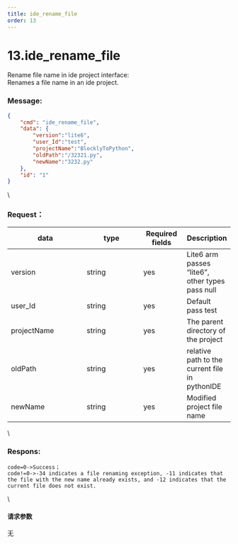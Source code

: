 ```yaml
---
title: ide_rename_file
order: 13
---
```

# 13.ide_rename_file

 

Rename file name in ide project interface:\
Renames a file name in an ide project.

### Message:  

```json
{
    "cmd": "ide_rename_file",
    "data": {
        "version":"lite6",
        "user_Id":"test",
        "projectName":"BlocklyToPython",
        "oldPath":"/32321.py",
        "newName":"3232.py"
    },
    "id": "1"
}
```

\


### Request：    



<table><thead><tr><th width="155">data</th><th width="112">type</th><th width="82">Required fields</th><th>Description</th></tr></thead><tbody><tr><td>version</td><td>string</td><td>yes</td><td>Lite6 arm passes “lite6”, other types pass null</td></tr><tr><td>user_Id</td><td>string</td><td>yes</td><td>Default pass test</td></tr><tr><td>projectName</td><td>string</td><td>yes</td><td>The parent directory of the project</td></tr><tr><td>oldPath</td><td>string</td><td>yes</td><td>relative path to the current file in pythonIDE</td></tr><tr><td>newName</td><td>string</td><td>yes</td><td>Modified project file name</td></tr></tbody></table>

\


### Respons:     

```
code=0->Success；
code!=0->-34 indicates a file renaming exception, -11 indicates that the file with the new name already exists, and -12 indicates that the current file does not exist.
```

\


#### 请求参数

无
